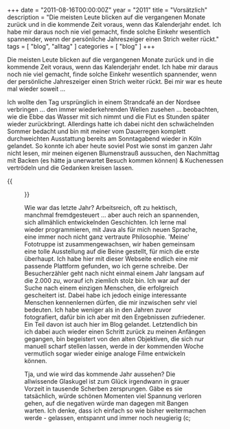 +++
date = "2011-08-16T00:00:00Z"
year = "2011"
title = "Vorsätzlich"
description = "Die meisten Leute blicken auf die vergangenen Monate zurück und in die kommende Zeit voraus, wenn das Kalenderjahr endet. Ich habe mir daraus noch nie viel gemacht, finde solche Einkehr wesentlich spannender, wenn der persönliche Jahreszeiger einen Strich weiter rückt."
tags = [ "blog", "alltag" ]
categories = [ "blog" ]
+++

Die meisten Leute blicken auf die vergangenen Monate zurück und in die kommende Zeit voraus, wenn das Kalenderjahr endet. Ich habe mir daraus noch nie viel gemacht, finde solche Einkehr wesentlich spannender, wenn der persönliche Jahreszeiger einen Strich weiter rückt. Bei mir war es heute mal wieder soweit ...

Ich wollte den Tag ursprünglich in einem Strandcafé an der Nordsee verbringen ... den immer wiederkehrenden Wellen zusehen ... beobachten, wie die Ebbe das Wasser mit sich nimmt und die Flut es Stunden später wieder zurückbringt. Allerdings hatte ich dabei nicht den schwächelnden Sommer bedacht und bin mit meiner vom Dauerregen komplett durchweichten Ausstattung bereits am Sonntagabend wieder in Köln gelandet. So konnte ich aber heute soviel Post wie sonst im ganzen Jahr nicht lesen, mir meinen eigenen Blumenstrauß aussuchen, den Nachmittag mit Backen (es hätte ja unerwartet Besuch kommen können) & Kuchenessen vertrödeln und die Gedanken kreisen lassen.

{{<figure src="/images/2011/20110816-213452-003.jpg" title="Sonnige Aussichten">}}

Wie war das letzte Jahr? Arbeitsreich, oft zu hektisch, manchmal fremdgesteuert ... aber auch reich an spannenden, sich allmählich entwickelnden Geschichten. Ich lerne mal wieder programmieren, mit Java als für mich neuen Sprache, eine immer noch nicht ganz vertraute Philosophie. 'Meine' Fototruppe ist zusammengewachsen, wir haben gemeinsam eine tolle Ausstellung auf die Beine gestellt, für mich die erste überhaupt. Ich habe hier mit dieser Webseite endlich eine mir passende Plattform gefunden, wo ich gerne schreibe. Der Besucherzähler geht nach nicht einmal einem Jahr langsam auf die 2.000 zu, worauf ich ziemlich stolz bin. Ich war auf der Suche nach einem einzigen Menschen, die erfolgreich gescheitert ist. Dabei habe ich jedoch einige interessante Menschen kennenlernen dürfen, die mir inzwischen sehr viel bedeuten. Ich habe weniger als in den Jahren zuvor fotografiert, dafür bin ich aber mit den Ergebnissen zufriedener. Ein Teil davon ist auch hier im Blog gelandet. Letztendlich bin ich dabei auch wieder einen Schritt zurück zu meinen Anfängen gegangen, bin begeistert von den alten Objektiven, die sich nur manuell scharf stellen lassen, werde in der kommenden Woche vermutlich sogar wieder einige analoge Filme entwickeln können.

Tja, und wie wird das kommende Jahr aussehen? Die allwissende Glaskugel ist zum Glück irgendwann in grauer Vorzeit in tausende Scherben zersprungen. Gäbe es sie tatsächlich, würde schönen Momenten viel Spannung verloren gehen, auf die negativen würde man dagegen mit Bangen warten. Ich denke, dass ich einfach so wie bisher weitermachen werde - gelassen, entspannt und immer noch neugierig (c;
